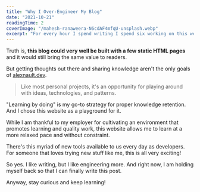```yaml
---
title: "Why I Over-Engineer My Blog"
date: "2021-10-21"
readingTime: 2
coverImage: "/mahesh-ranaweera-N6cdAF4mfqU-unsplash.webp"
excerpt: "For every hour I spend writing I spend six working on this website."
---
```


Truth is, **this blog could very well be built with a few static HTML pages** and it would still bring the same value to readers.

But getting thoughts out there and sharing knowledge aren't the only goals of [alexnault.dev](https://alexnault.dev/).

> Like most personal projects, it's an opportunity for playing around with ideas, technologies, and patterns.

"Learning by doing" is my go-to strategy for proper knowledge retention. And I chose this website as a playground for it.

While I am thankful to my employer for cultivating an environment that promotes learning and quality work, this website allows me to learn at a more relaxed pace and without constraint.

There's this myriad of new tools available to us every day as developers. For someone that loves trying new stuff like me, this is all very exciting!

So yes. I like writing, but I like engineering more. And right now, I am holding myself back so that I can finally write this post.

Anyway, stay curious and keep learning!
